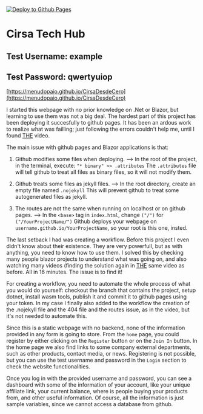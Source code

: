 [![Deploy to Github Pages](https://github.com/menudopaio/CirsaDesdeCero/actions/workflows/main.yml/badge.svg)](https://github.com/menudopaio/CirsaDesdeCero/actions/workflows/main.yml)

# Cirsa Tech Hub
## Test Username: example
## Test Password: qwertyuiop
[https://menudopaio.github.io/CirsaDesdeCero](https://menudopaio.github.io/CirsaDesdeCero)

I started this webpage with no prior knowledge on .Net or Blazor, but learning to use them was not a big deal. The hardest part of this project has been deploying it succesfully to github pages. It has been an ardous work to realize what was failling; just following the errors couldn't help me, until I found [THE](https://www.youtube.com/watch?v=nNxII6jvPvQ) video.

The main issue with github pages and Blazor applications is that:
1. Github modifies some files when deploying.
   --> In the root of the project, in the terminal, execute: ` "* binary" >> .attributes `
   The `.attributes` file will tell github to treat all files as binary files, so it will not modify them.
   
2. Github treats some files as jekyll files.
   --> In the root directory, create an empty file named `.nojekyll`
   This will prevent github to treat some autogenerated files as jekyll.

3. The routes are not the same when running on localhost or on github pages.
   --> In the `<base>` tag in `index.html`, change `("/")` for `("/YourProjectName/")`
   Github deploys your webpage on `username.github.io/YourProjectName`, so your root is this one, insted.

The last setback I had was creating a workflow. Before this project I even didn't know about their existence. They are very powerfull, but as with anything, you need to know how to use them. I solved this by checking many people blazor projects to understand what was going on, and also watching many videos (finding the solution again in [THE](https://www.youtube.com/watch?v=nNxII6jvPvQ) same video as before. All in 16 minutes. The issue is to find it!

For creating a workflow, you need to automate the whole process of what you would do yourself: checkout the branch that contains the project, setup dotnet, install wasm tools, publish it and commit it to github pages using your token. In my case I finally also added to the workflow the creation of the .nojekyll file and the 404 file and the routes issue, as in the video, but it's not needed to automate this.


Since this is a static webpage with no backend, none of the information provided in any form is going to store.
From the `home` page, you could register by either clicking on the `Register` button or on the `Join In` button. In the home page we also find links to some company external departments, such as other products, contact media, or news. Registering is not possible, but you can use the test username and password in the `Login` section to check the website functionalities.

Once you log in with the provided username and password, you can see a dashboard with some of the information of your account, like your unique affiliate link, your current balance, where is people buying your products from, and other useful information. Of course, all the information is just sample variables, since we cannot access a database from github.

